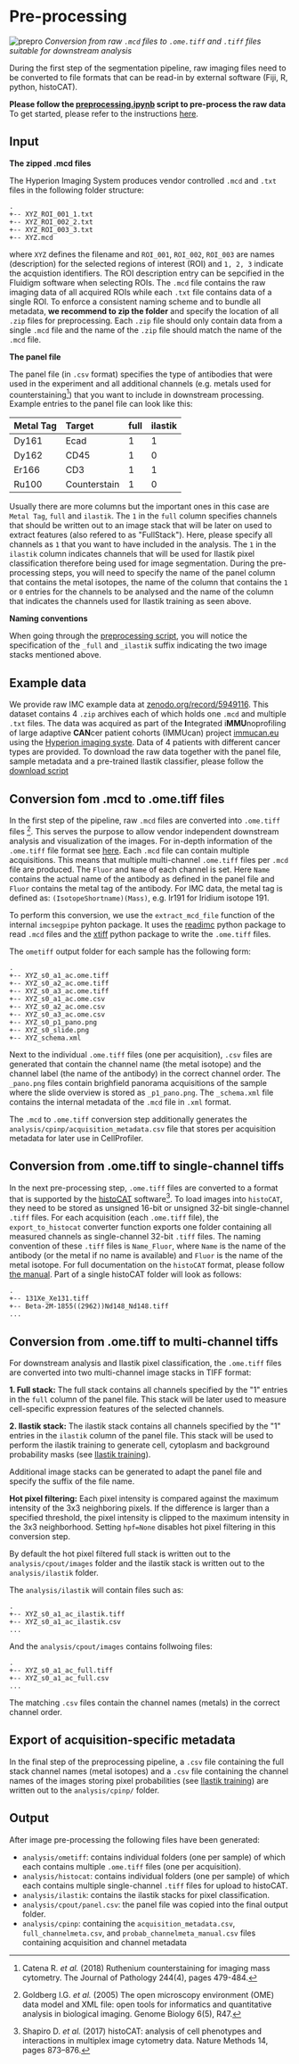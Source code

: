 # Pre-processing

![prepro](img/prepro.png)
*Conversion from raw `.mcd` files to `.ome.tiff` and `.tiff` files suitable for downstream analysis*

During the first step of the segmentation pipeline, raw imaging files need to be converted to file formats that can be read-in by external software (Fiji, R, python, histoCAT).

**Please follow the [preprocessing.ipynb](https://github.com/BodenmillerGroup/ImcSegmentationPipeline/blob/main/scripts/imc_preprocessing.ipynb) script to pre-process the raw data**
To get started, please refer to the instructions [here](index.md).

## Input

**The zipped .mcd files**

The Hyperion Imaging System produces vendor controlled `.mcd` and `.txt` files in the following folder structure:

```
.
+-- XYZ_ROI_001_1.txt
+-- XYZ_ROI_002_2.txt
+-- XYZ_ROI_003_3.txt
+-- XYZ.mcd
```

where `XYZ` defines the filename and `ROI_001`, `ROI_002`, `ROI_003` are names (description) for the selected regions of interest (ROI) and `1, 2, 3` indicate the acquistion identifiers. 
The ROI description entry can be sepcified in the Fluidigm software when selecting ROIs.
The `.mcd` file contains the raw imaging data of all acquired ROIs while each `.txt` file contains data of a single ROI.
To enforce a consistent naming scheme and to bundle all metadata, **we recommend to zip the folder** and specify the location of all `.zip` files for preprocessing. Each `.zip` file should only contain data from a single `.mcd` file and the name of the `.zip` file should match the name  of the `.mcd` file.

**The panel file**

The panel file (in `.csv` format) specifies the type of antibodies that were used in the experiment and all additional channels (e.g. metals used for counterstaining[^fn1]) that you want to include in downstream processing.
Example entries to the panel file can look like this:

|  Metal Tag | Target          | full | ilastik |
|  :---      | :---            | :--- | :---    | 
|  Dy161     | Ecad            | 1    | 1       |
|  Dy162     | CD45            | 1    | 0       |
|  Er166     | CD3             | 1    | 1       |
|  Ru100     | Counterstain    | 1    | 0       |

Usually there are more columns but the important ones in this case are `Metal Tag`, `full` and `ilastik`.
The `1` in the `full` column specifies channels that should be written out to an image stack that will be later on used to extract features (also refered to as "FullStack"). 
Here, please specify all channels as `1` that you want to have included in the analysis.
The `1` in the `ilastik` column indicates channels that will be used for Ilastik pixel classification therefore being used for image segmentation.
During the pre-processing steps, you will need to specify the name of the panel column that contains the metal isotopes, the name of the column that contains the `1` or `0` entries for the channels to be analysed and the name of the column that indicates the channels used for Ilastik training as seen above.

**Naming conventions**

When going through the [preprocessing script](https://github.com/BodenmillerGroup/ImcSegmentationPipeline/blob/main/scripts/imc_preprocessing.ipynb), you will notice the specification of the `_full` and `_ilastik` suffix indicating the two image stacks mentioned above.

## Example data

We provide raw IMC example data at [zenodo.org/record/5949116](https://zenodo.org/record/5949116). This dataset contains 4 `.zip` archives each of which holds one `.mcd` and multiple `.txt` files. The data was acquired as part of the **I**ntegrated i**MMU**noprofiling of large adaptive **CAN**cer patient cohorts (IMMUcan) project [immucan.eu](immucan.eu) using the [Hyperion imaging syste](www.fluidigm.com/products-services/instruments/hyperion). Data of 4 patients with different cancer types are provided. To download the raw data together with the panel file, sample metadata and a pre-trained Ilastik classifier, please follow the [download script](https://github.com/BodenmillerGroup/ImcSegmentationPipeline/blob/main/scripts/download_examples.ipynb)

## Conversion fom .mcd to .ome.tiff files

In the first step of the pipeline, raw `.mcd` files are converted into `.ome.tiff` files [^fn2].
This serves the purpose to allow vendor independent downstream analysis and visualization of the images.
For in-depth information of the `.ome.tiff` file format see [here](https://www.openmicroscopy.org/Schemas/Documentation/Generated/OME-2016-06/ome.html). 
Each `.mcd` file can contain multiple acquisitions. This means that multiple multi-channel `.ome.tiff` files per `.mcd` file are produced. 
The `Fluor` and `Name` of each channel is set.
Here `Name` contains the actual name of the antibody as defined in the panel file and `Fluor` contains the metal tag of the antibody.
For IMC data, the metal tag is defined as: `(IsotopeShortname)(Mass)`, e.g. Ir191 for Iridium
isotope 191.

To perform this conversion, we use the `extract_mcd_file` function of the internal `imcsegpipe` pyhton package.
It uses the [readimc](https://github.com/BodenmillerGroup/readimc) python package to read `.mcd` files and the [xtiff](https://github.com/BodenmillerGroup/xtiff) python package to write the `.ome.tiff` files.

The `ometiff` output folder for each sample has the following form:

```
.
+-- XYZ_s0_a1_ac.ome.tiff
+-- XYZ_s0_a2_ac.ome.tiff
+-- XYZ_s0_a3_ac.ome.tiff
+-- XYZ_s0_a1_ac.ome.csv
+-- XYZ_s0_a2_ac.ome.csv
+-- XYZ_s0_a3_ac.ome.csv
+-- XYZ_s0_p1_pano.png
+-- XYZ_s0_slide.png
+-- XYZ_schema.xml
```

Next to the individual `.ome.tiff` files (one per acquisition), `.csv` files are generated that contain the channel name (the metal isotope) and the channel label (the name of the antibody) in the correct channel order.
The `_pano.png` files contain brighfield panorama acquisitions of the sample where the slide overview is stored as `_p1_pano.png`. The `_schema.xml` file contains the internal metadata of the `.mcd` file in `.xml` format.

The `.mcd` to `.ome.tiff` conversion step additionally generates the `analysis/cpinp/acquisition_metadata.csv` file that stores per acquisition metadata for later use in CellProfiler.

## Conversion from .ome.tiff to single-channel tiffs

In the next pre-processing step, `.ome.tiff` files are converted to a format that is supported by the [histoCAT](https://bodenmillergroup.github.io/histoCAT/) software[^fn3].
To load images into `histoCAT`, they need to be stored as unsigned 16-bit or unsigned 32-bit single-channel `.tiff` files. 
For each acquisition (each `.ome.tiff` file), the `export_to_histocat` converter function exports one folder containing all measured channels as single-channel 32-bit `.tiff` files.
The naming convention of these `.tiff` files is `Name_Fluor`, where `Name` is the name of the antibody (or the metal if no name is available) and `Fluor` is the name of the metal isotope.
For full documentation on the `histoCAT` format, please follow [the manual](https://github.com/BodenmillerGroup/histoCAT/releases/download/histoCAT_1.76/histoCATmanual_1.76.pdf).
Part of a single histoCAT folder will look as follows:

```
.
+-- 131Xe_Xe131.tiff
+-- Beta-2M-1855((2962))Nd148_Nd148.tiff
...
```

## Conversion from .ome.tiff to multi-channel tiffs

For downstream analysis and Ilastik pixel classification, the `.ome.tiff` files are converted into two multi-channel image stacks in TIFF format:

**1. Full stack:** The full stack contains all channels specified by the "1" entries in the `full` column of the panel file. This stack will be later used to measure cell-specific expression features of the selected channels.

**2. Ilastik stack:** The ilastik stack contains all channels specified by the "1" entries in the `ilastik` column of the panel file. This stack will be used to perform the ilastik training to generate cell, cytoplasm and background probability masks (see [Ilastik training](https://bodenmillergroup.github.io/ImcSegmentationPipeline/ilastik.html)).

Additional image stacks can be generated to adapt the panel file and specify the suffix of the file name. 

**Hot pixel filtering:** Each pixel intensity is compared against the maximum intensity of the 3x3 neighboring pixels. If the difference is larger than a specified threshold, the pixel intensity is clipped to the maximum intensity in the 3x3 neighborhood. Setting `hpf=None` disables hot pixel filtering in this conversion step.

By default the hot pixel filtered full stack is written out to the `analysis/cpout/images` folder and the ilastik stack is written out to the `analysis/ilastik` folder.

The `analysis/ilastik` will contain files such as:

```
.
+-- XYZ_s0_a1_ac_ilastik.tiff
+-- XYZ_s0_a1_ac_ilastik.csv
...
```

And the `analysis/cpout/images` contains follwoing files:

```
.
+-- XYZ_s0_a1_ac_full.tiff
+-- XYZ_s0_a1_ac_full.csv
...
```

The matching `.csv` files contain the channel names (metals) in the correct channel order.


## Export of acquisition-specific metadata

In the final step of the preprocessing pipeline, a `.csv` file containing the full stack channel names (metal isotopes) and a `.csv` file containing the channel names of the images storing pixel probabilities (see [Ilastik training](https://bodenmillergroup.github.io/ImcSegmentationPipeline/ilastik.html)) are written out to the `analysis/cpinp/` folder.

## Output

After image pre-processing the following files have been generated:

* `analysis/ometiff`: contains individual folders (one per sample) of which each contains multiple `.ome.tiff` files (one per acquisition).  
* `analysis/histocat`: contains individual folders (one per sample) of which each contains multiple single-channel `.tiff` files for upload to histoCAT.  
* `analysis/ilastik`: contains the ilastik stacks for pixel classification.  
* `analysis/cpout/panel.csv`: the panel file was copied into the final output folder.  
* `analysis/cpinp`: containing the `acquisition_metadata.csv`, `full_channelmeta.csv`, and `probab_channelmeta_manual.csv` files containing acquisition and channel metadata 

[^fn1]: Catena R. _et al._ (2018) Ruthenium counterstaining for imaging mass cytometry. The Journal of Pathology 244(4), pages 479-484.
[^fn2]: Goldberg I.G. _et al._ (2005) The open microscopy environment (OME) data model and XML file: open tools for informatics and quantitative analysis in biological imaging. Genome Biology 6(5), R47.
[^fn3]: Shapiro D. _et al._ (2017) histoCAT: analysis of cell phenotypes and interactions in multiplex image cytometry data. Nature Methods 14, pages 873–876.